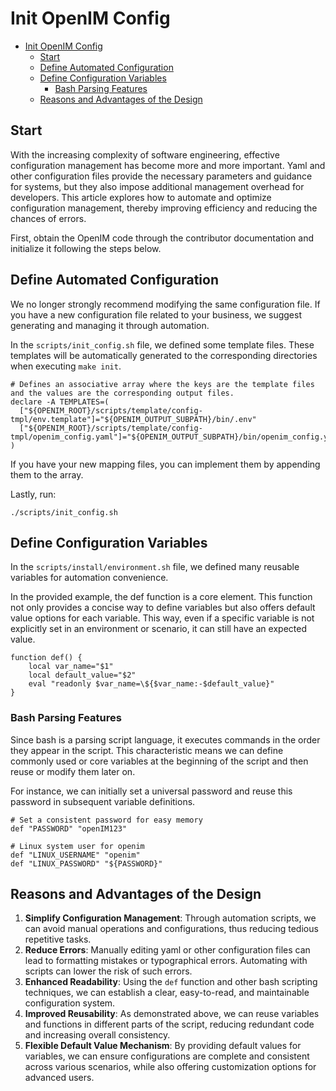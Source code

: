# Init OpenIM Config

- [Init OpenIM Config](#init-openim-config)
  - [Start](#start)
  - [Define Automated Configuration](#define-automated-configuration)
  - [Define Configuration Variables](#define-configuration-variables)
    - [Bash Parsing Features](#bash-parsing-features)
  - [Reasons and Advantages of the Design](#reasons-and-advantages-of-the-design)


##  Start

With the increasing complexity of software engineering, effective configuration management has become more and more important. Yaml and other configuration files provide the necessary parameters and guidance for systems, but they also impose additional management overhead for developers. This article explores how to automate and optimize configuration management, thereby improving efficiency and reducing the chances of errors.

First, obtain the OpenIM code through the contributor documentation and initialize it following the steps below.

## Define Automated Configuration

We no longer strongly recommend modifying the same configuration file. If you have a new configuration file related to your business, we suggest generating and managing it through automation.

In the `scripts/init_config.sh` file, we defined some template files. These templates will be automatically generated to the corresponding directories when executing `make init`.

```
# Defines an associative array where the keys are the template files and the values are the corresponding output files.
declare -A TEMPLATES=(
  ["${OPENIM_ROOT}/scripts/template/config-tmpl/env.template"]="${OPENIM_OUTPUT_SUBPATH}/bin/.env"
  ["${OPENIM_ROOT}/scripts/template/config-tmpl/openim_config.yaml"]="${OPENIM_OUTPUT_SUBPATH}/bin/openim_config.yaml"
)
```

If you have your new mapping files, you can implement them by appending them to the array.

Lastly, run:

```
./scripts/init_config.sh
```

## Define Configuration Variables

In the `scripts/install/environment.sh` file, we defined many reusable variables for automation convenience.

In the provided example, the def function is a core element. This function not only provides a concise way to define variables but also offers default value options for each variable. This way, even if a specific variable is not explicitly set in an environment or scenario, it can still have an expected value.

```
function def() {
    local var_name="$1"
    local default_value="$2"
    eval "readonly $var_name=\${$var_name:-$default_value}"
}
```

### Bash Parsing Features

Since bash is a parsing script language, it executes commands in the order they appear in the script. This characteristic means we can define commonly used or core variables at the beginning of the script and then reuse or modify them later on.

For instance, we can initially set a universal password and reuse this password in subsequent variable definitions.

```
# Set a consistent password for easy memory
def "PASSWORD" "openIM123"

# Linux system user for openim
def "LINUX_USERNAME" "openim"
def "LINUX_PASSWORD" "${PASSWORD}"
```

## Reasons and Advantages of the Design

1. **Simplify Configuration Management**: Through automation scripts, we can avoid manual operations and configurations, thus reducing tedious repetitive tasks.
2. **Reduce Errors**: Manually editing yaml or other configuration files can lead to formatting mistakes or typographical errors. Automating with scripts can lower the risk of such errors.
3. **Enhanced Readability**: Using the `def` function and other bash scripting techniques, we can establish a clear, easy-to-read, and maintainable configuration system.
4. **Improved Reusability**: As demonstrated above, we can reuse variables and functions in different parts of the script, reducing redundant code and increasing overall consistency.
5. **Flexible Default Value Mechanism**: By providing default values for variables, we can ensure configurations are complete and consistent across various scenarios, while also offering customization options for advanced users.